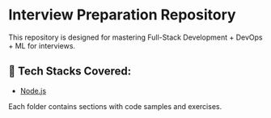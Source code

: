 # Interview Preparation Repository

This repository is designed for mastering Full-Stack Development + DevOps + ML for interviews. 

## 📂 Tech Stacks Covered:
- [Node.js](./Nodejs/README.md)

Each folder contains sections with code samples and exercises.
